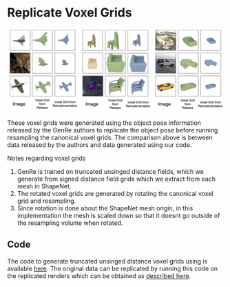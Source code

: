 # Replicate Voxel Grids

![alt text](img/voxel_comparison.png)

These voxel grids were generated using the object pose information released by the GenRe authors to replicate the object pose before running resampling the canonical voxel grids. The comparison above is between data released by the authors and data generated using our code.

Notes regarding voxel grids

1.  GenRe is trained on truncated unsinged distance fields, which we generate from signed distance field grids which we extract from each mesh in ShapeNet.
2. The rotated voxel grids are generated by rotating the canonical voxel grid and resampling. 
3. Since rotation is done about the ShapeNet mesh origin, in this implementation the mesh is scaled down so that it doesnt go outside of the resampling volume when rotated.

## Code

The code to generate truncated unsinged distance voxel grids using is available [here](link-to-code). The original data can be replicated by running this code on the replicated renders which can be obtained as [described here](rendering.md).
